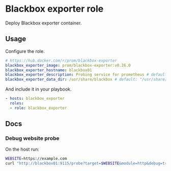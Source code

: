 # Blackbox exporter role

Deploy Blackbox exporter container.

## Usage

Configure the role.

```yml
# https://hub.docker.com/r/prom/blackbox-exporter
blackbox_exporter_image: prom/blackbox-exporter:v0.26.0
blackbox_exporter_hostname: blackbox01
blackbox_exporter_description: Probing service for prometheus # default: Blackbox exporter
blackbox_exporter_data_dir: /usr/share/blackbox # default: "/usr/share/{{ blackbox_exporter_hostname }}"
```

And include it in your playbook.

```yml
- hosts: blackbox_exporter
  roles:
  - role: blackbox_exporter
```

## Docs

### Debug website probe

On the host run:

```bash
WEBSITE=https://example.com
curl "http://blackbox01:9115/probe?target=$WEBSITE&module=http&debug=true"
```
